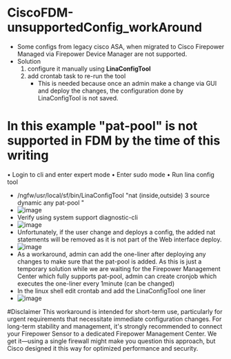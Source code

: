 # CiscoFDM-unsupportedConfig_workAround
- Some configs from legacy cisco ASA, when migrated to Cisco Firepower Managed via Firepower Device Manager are not supported.
- Solution
  1. configure it manually using **LinaConfigTool**
  2. add crontab task to re-run the tool
     - This is needed because once an admin make a change via GUI and deploy the changes, the configuration done by LinaConfigTool is not saved.

# In this example "pat-pool" is not supported in FDM by the time of this writing
•	Login to cli and enter expert mode
•	Enter sudo mode
•	Run lina config tool
  - /ngfw/usr/local/sf/bin/LinaConfigTool "nat (inside,outside) 3 source dynamic any pat-pool <network-object-pool>"
  - ![image](https://github.com/romarroca/CiscoFDM-unsupportedConfig_workAround/assets/87074019/666eab6c-8da9-40b3-b29a-0fa4b18bac64)
  - Verify using system support diagnostic-cli
  - ![image](https://github.com/romarroca/CiscoFDM-unsupportedConfig_workAround/assets/87074019/265ce77e-eeb4-46ff-9f0b-4a6f887cf215)
  - Unfortunately, if the user change and deploys a config, the added nat statements will be removed as it is not part of the Web interface deploy.
  - ![image](https://github.com/romarroca/CiscoFDM-unsupportedConfig_workAround/assets/87074019/7138cc54-923e-4e4f-ae91-0bbf3e641e71)
  - As a workaround, admin can add the one-liner after deploying any changes to make sure that the pat-pool is added. 
As this is just a temporary solution while we are waiting for the Firepower Management Center which fully supports pat-pool, admin can create cronjob which executes the one-liner every 1minute (can be changed)
  - In the linux shell edit crontab and add the LinaConfigTool one liner
  - ![image](https://github.com/romarroca/CiscoFDM-unsupportedConfig_workAround/assets/87074019/359bcf12-1ee3-48b0-b91d-4ad737adcde7)

#Disclaimer
This workaround is intended for short-term use, particularly for urgent requirements that necessitate immediate configuration changes. For long-term stability and management, it's strongly recommended to connect your Firepower Sensor to a dedicated Firepower Management Center. We get it—using a single firewall might make you question this approach, but Cisco designed it this way for optimized performance and security.

